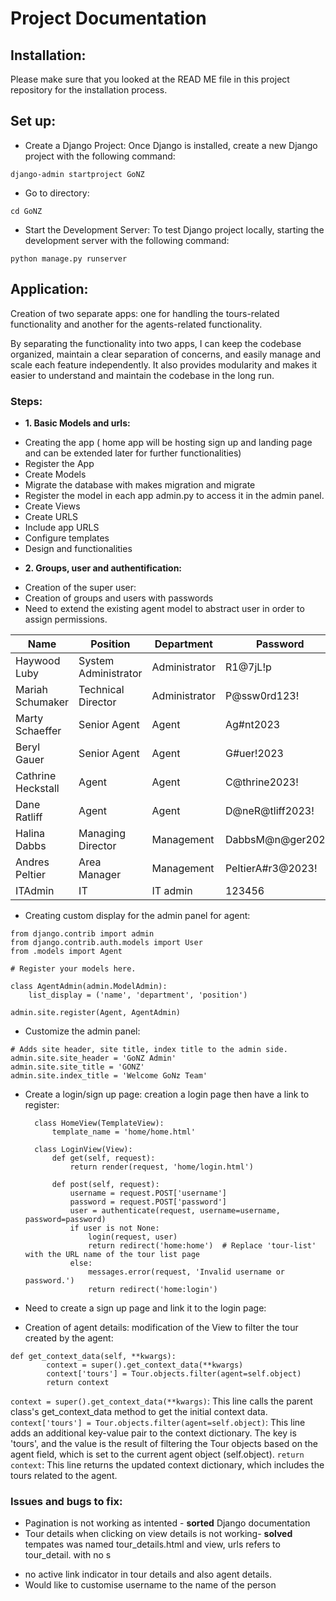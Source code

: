 # Project Documentation

## Installation:

Please make sure that you looked at the READ ME file in this project repository for the installation process.

## Set up:

- Create a Django Project: Once Django is installed, create a new Django project with the following command:

```
django-admin startproject GoNZ
```

- Go to directory:

```
cd GoNZ
```

- Start the Development Server: To test Django project locally, starting the development server with the following command:

```
python manage.py runserver
```

## Application:

Creation of two separate apps: one for handling the tours-related functionality and another for the agents-related functionality.

By separating the functionality into two apps, I can keep the codebase organized, maintain a clear separation of concerns, and easily manage and scale each feature independently. It also provides modularity and makes it easier to understand and maintain the codebase in the long run.

### Steps:

- **1. Basic Models and urls:**

* Creating the app ( home app will be hosting sign up and landing page and can be extended later for further functionalities)
* Register the App
* Create Models
* Migrate the database with makes migration and migrate
* Register the model in each app admin.py to access it in the admin panel.
* Create Views
* Create URLS
* Include app URLS
* Configure templates
* Design and functionalities

- **2. Groups, user and authentification:**

* Creation of the super user:
* Creation of groups and users with passwords
* Need to extend the existing agent model to abstract user in order to assign permissions.

| Name               | Position             | Department    | Password          | Username               |
| ------------------ | -------------------- | ------------- | ----------------- | ---------------------- |
| Haywood Luby       | System Administrator | Administrator | R1@7jL!p          | haywood.luby_admin     |
| Mariah Schumaker   | Technical Director   | Administrator | P@ssw0rd123!      | mariah.schumaker_admin |
| Marty Schaeffer    | Senior Agent         | Agent         | Ag#nt2023         | marty.schaeffer_agent  |
| Beryl Gauer        | Senior Agent         | Agent         | G#uer!2023        | beryl.gauer_agent      |
| Cathrine Heckstall | Agent                | Agent         | C@thrine2023!     | cathrine.heckstall     |
| Dane Ratliff       | Agent                | Agent         | D@neR@tliff2023!  | dane.ratliff           |
| Halina Dabbs       | Managing Director    | Management    | DabbsM@n@ger2023! | halina.dabbs           |
| Andres Peltier     | Area Manager         | Management    | PeltierA#r3@2023! | andres.peltier         |
| ITAdmin            | IT                   | IT admin      | 123456            | ITAdmin                |

- Creating custom display for the admin panel for agent:

```
from django.contrib import admin
from django.contrib.auth.models import User
from .models import Agent

# Register your models here.

class AgentAdmin(admin.ModelAdmin):
    list_display = ('name', 'department', 'position')

admin.site.register(Agent, AgentAdmin)
```

- Customize the admin panel:

```
# Adds site header, site title, index title to the admin side.
admin.site.site_header = 'GoNZ Admin'
admin.site.site_title = 'GONZ'
admin.site.index_title = 'Welcome GoNz Team'
```

- Create a login/sign up page:
  creation a login page then have a link to register:

  ```
    class HomeView(TemplateView):
        template_name = 'home/home.html'

    class LoginView(View):
        def get(self, request):
            return render(request, 'home/login.html')

        def post(self, request):
            username = request.POST['username']
            password = request.POST['password']
            user = authenticate(request, username=username, password=password)
            if user is not None:
                login(request, user)
                return redirect('home:home')  # Replace 'tour-list' with the URL name of the tour list page
            else:
                messages.error(request, 'Invalid username or password.')
                return redirect('home:login')
  ```

* Need to create a sign up page and link it to the login page:

* Creation of agent details:
  modification of the View to filter the tour created by the agent:

```
def get_context_data(self, **kwargs):
        context = super().get_context_data(**kwargs)
        context['tours'] = Tour.objects.filter(agent=self.object)
        return context
```

`context = super().get_context_data(**kwargs)`: This line calls the parent class's get_context_data method to get the initial context data.
`context['tours'] = Tour.objects.filter(agent=self.object)`: This line adds an additional key-value pair to the context dictionary. The key is 'tours', and the value is the result of filtering the Tour objects based on the agent field, which is set to the current agent object (self.object).
`return context`: This line returns the updated context dictionary, which includes the tours related to the agent.

### Issues and bugs to fix:

- Pagination is not working as intented - **sorted** Django documentation
- Tour details when clicking on view details is not working- **solved** tempates was named tour_details.html and view, urls refers to tour_detail. with no s

* no active link indicator in tour details and also agent details.
* Would like to customise username to the name of the person
